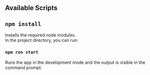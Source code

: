 ## Available Scripts
## `npm install`

Installs the required node modules.\
In the project directory, you can run:

### `npm run start`

Runs the app in the development mode and the output is visible in the command prompt.

